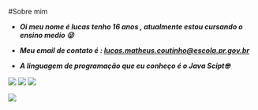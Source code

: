    #Sobre mim
- ***Oi meu nome é lucas tenho 16 anos , atualmente estou cursando o ensino medio :stuck_out_tongue_winking_eye:***
 
- ***Meu email de contato é : lucas.matheus.coutinho@escola.pr.gov.br***

- ***A linguagem de programação que eu conheço é o Java Scipt:nerd_face:***


![](https://img.shields.io/badge/JavaScript-323330?style=for-the-badge&logo=javascript&logoColor=F7DF1E)
![](https://img.shields.io/badge/Scratch-4D97FF?style=for-the-badge&logo=Scratch&logoColor=white)
![](https://img.shields.io/badge/Bitcoin-000000?style=for-the-badge&logo=bitcoin&logoColor=white)

<a href = "mailto:lucas.matheus.coutinho@escola.pr.gov.br"><img src="https://img.shields.io/badge/Gmail-D14836?style=for-the-badge&logo=gmail&logoColor=white" target="_blank"></a>

